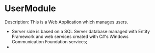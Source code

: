 # UserModule

Description: This is a Web Application which manages users.

- Server side is based on a SQL Server database managed with Entity Framework and web services created with C#'s Windows Communication Foundation services;
- 
